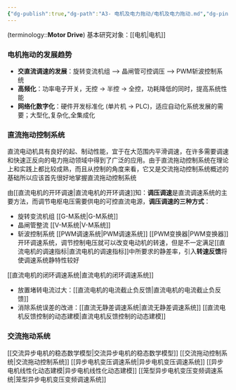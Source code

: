 ```yaml
---
{"dg-publish":true,"dg-path":"A3- 电机及电力拖动/电机及电力拖动.md","dg-pinned":true,"tags":["Subject"],"Level":0,"permalink":"/A3- 电机及电力拖动/电机及电力拖动/","pinned":true,"dgPassFrontmatter":true,"noteIcon":"","created":"2024-05-21T15:20:28.000+08:00","updated":"2025-05-20T18:08:47.000+08:00"}
---
```



(terminology::**Motor  Drive**)
基本研究对象：[[电机\|电机]]
### 电机拖动的发展趋势
- **交直流调速的发展**：旋转变流机组 --> 晶闸管可控调压 --> PWM斩波控制系统
- **高频化**：功率电子开关，无控 $\to$ 半控 $\to$ 全控，功耗降低的同时，提高系统性能
- **网络化数字化**：硬件开发标准化 (单片机  $\to$ PLC)，适应自动化系统发展的需要；大型化,复杂化,全集成化
### 直流拖动控制系统
直流电动机具有良好的起、制动性能，宜于在大范围内平滑调速，在许多需要调速和快速正反向的电力拖动领域中得到了广泛的应用。由于直流拖动控制系统在理论上和实践上都比较成熟，而且从控制的角度来看，它又是交流拖动控制系统概述的基础所以应该首先很好地掌握直流拖动控制系统

由[[直流电机的开环调速\|直流电机的开环调速]]知：**调压调速**是直流调速系统的主要方法，而调节电枢电压需要供电的可控直流电源，**调压调速的三种方式**：
- 旋转变流机组   [[G-M系统\|G-M系统]]
- 晶闸管整流       [[V-M系统\|V-M系统]] 
- 斩波控制系统   [[PWM调速系统\|PWM调速系统]]   [[PWM变换器\|PWM变换器]]
开环调速系统，调节控制电压就可以改变电动机的转速，但是不一定满足[[直流电机的调速指标\|直流电机的调速指标]]中所要求的静差率，引入**转速反馈**将使调速系统静特性较好

[[直流电机的闭环调速系统\|直流电机的闭环调速系统]]
- 放置堵转电流过大：[[直流电机的电流截止负反馈\|直流电机的电流截止负反馈]]
- 消除系统误差的改进：[[直流无静差调速系统\|直流无静差调速系统]]
[[直流电机反馈控制的动态建模\|直流电机反馈控制的动态建模]]
### 交流拖动系统
[[交流异步电机的稳态数学模型\|交流异步电机的稳态数学模型]]
[[交流拖动控制系统\|交流拖动控制系统]]
[[异步电机变压调速系统\|异步电机变压调速系统]]
[[异步电机线性化动态建模\|异步电机线性化动态建模]]
[[笼型异步电机变压变频调速系统\|笼型异步电机变压变频调速系统]]


